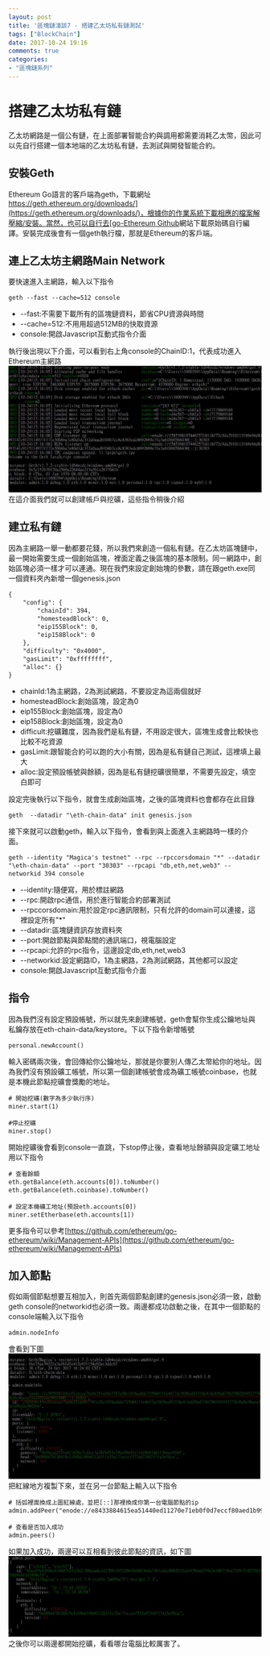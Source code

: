 ```yaml
---
layout: post
title: '區塊鏈淺談7 - 搭建乙太坊私有鏈測試'
tags: ["BlockChain"]
date: 2017-10-24 19:16
comments: true
categories: 
- "區塊鏈系列"
---
```

# 搭建乙太坊私有鏈
乙太坊網路是一個公有鏈，在上面部署智能合約與調用都需要消耗乙太幣，因此可以先自行搭建一個本地端的乙太坊私有鏈，去測試與開發智能合約。

## 安裝Geth
Ethereum Go語言的客戶端為geth，下載網址[https://geth.ethereum.org/downloads/](https://geth.ethereum.org/downloads/)，根據你的作業系統下載相應的檔案解壓縮/安裝。當然，也可以自行去[go-Ethereum Github](https://github.com/ethereum/go-ethereum)網站下載原始碼自行編譯。安裝完成後會有一個geth執行檔，那就是Ethereum的客戶端。
<!--more-->
## 連上乙太坊主網路Main Network
要快速進入主網路，輸入以下指令
```
geth --fast --cache=512 console
```
 * --fast:不需要下載所有的區塊鏈資料，節省CPU資源與時間
 * --cache=512:不用用超過512MB的快取資源
 * console:開啟Javascript互動式指令介面

執行後出現以下介面，可以看到右上角console的ChainID:1，代表成功進入Ethereum主網路
![](/wp-content/uploads/2017/10/2017-10-24-01.JPG)
在這介面我們就可以創建帳戶與挖礦，這些指令稍後介紹

## 建立私有鏈
因為主網路一舉一動都要花錢，所以我們來創造一個私有鏈。在乙太坊區塊鏈中，最一開始需要生成一個創始區塊，裡面定義之後區塊的基本限制。同一網路中，創始區塊必須一樣才可以連通。現在我們來設定創始塊的參數，請在跟geth.exe同一個資料夾內新增一個genesis.json
```
{
    "config": {
        "chainId": 394,
        "homesteadBlock": 0,
        "eip155Block": 0,
        "eip158Block": 0
    },
    "difficulty": "0x4000",
    "gasLimit": "0xffffffff",
    "alloc": {}
}
```
 * chainId:1為主網路，2為測試網路，不要設定為這兩個就好
 * homesteadBlock:創始區塊，設定為0
 * eip155Block:創始區塊，設定為0
 * eip158Block:創始區塊，設定為0
 * difficult:挖礦難度，因為我們是私有鏈，不用設定很大，區塊生成會比較快也比較不吃資源
 * gasLimit:跟智能合約可以跑的大小有關，因為是私有鏈自己測試，這裡填上最大
 * alloc:設定預設帳號與餘額，因為是私有鏈挖礦很簡單，不需要先設定，填空白即可

設定完後執行以下指令，就會生成創始區塊，之後的區塊資料也會都存在此目錄
```
geth  --datadir "\eth-chain-data" init genesis.json
```
接下來就可以啟動geth，輸入以下指令，會看到與上面進入主網路時一樣的介面。
```
geth --identity "Magica's testnet" --rpc --rpccorsdomain "*" --datadir "\eth-chain-data" --port "30303" --rpcapi "db,eth,net,web3" --networkid 394 console
```
 * --identity:隨便寫，用於標註網路
 * --rpc:開啟rpc通信，用於進行智能合約部署測試
 * --rpccorsdomain:用於設定rpc通訊限制，只有允許的domain可以連接，這裡設定所有"*"
 * --datadir:區塊鏈資訊存放資料夾
 * --port:開啟節點與節點間的通訊端口，視電腦設定
 * --rpcapi:允許的rpc指令，這邊設定db,eth,net,web3
 * --networkid:設定網路ID，1為主網路，2為測試網路，其他都可以設定
 * console:開啟Javascript互動式指令介面

## 指令
因為我們沒有設定預設帳號，所以就先來創建帳號，geth會幫你生成公鑰地址與私鑰存放在eth-chain-data/keystore。下以下指令新增帳號
```
personal.newAccount()
```
輸入密碼兩次後，會回傳給你公鑰地址，那就是你要別人傳乙太幣給你的地址。因為我們沒有預設礦工帳號，所以第一個創建帳號會成為礦工帳號coinbase，也就是本機此節點挖礦會獎勵的地址。
```
# 開始挖礦(數字為多少執行序)
miner.start(1)

#停止挖礦
miner.stop()
```
開始挖礦後會看到console一直跳，下stop停止後，查看地址餘額與設定礦工地址用以下指令
```
# 查看餘額
eth.getBalance(eth.accounts[0]).toNumber()
eth.getBalance(eth.coinbase).toNumber()

# 設定本機礦工地址(預設eth.accounts[0])
miner.setEtherbase(eth.accounts[1])
```
更多指令可以參考[https://github.com/ethereum/go-ethereum/wiki/Management-APIs](https://github.com/ethereum/go-ethereum/wiki/Management-APIs)

## 加入節點
假如兩個節點想要互相加入，則首先兩個節點創建的genesis.json必須一致，啟動geth console的networkid也必須一致。兩邊都成功啟動之後，在其中一個節點的console端輸入以下指令
```
admin.nodeInfo
```
會看到下圖
![](/wp-content/uploads/2017/10/2017-10-24-02.JPG)
把紅線地方複製下來，並在另一台節點上輸入以下指令
```
# 括弧裡面換成上圖紅線處，並把[::]那裡換成你第一台電腦節點的ip
admin.addPeer("enode://e8433884615ea51440ed11270e71eb0f0d7eccf80aed1b99afff0bbc5f78264325db289231d8d0e0c1656e6eb21b6b6b5c0754576efb26fee6067f17b58cd082@0.0.0.0:30301")

# 查看是否加入成功
admin.peers()
```
如果加入成功，兩邊可以互相看到彼此節點的資訊，如下圖
![](/wp-content/uploads/2017/10/2017-10-24-03.JPG)
之後你可以兩邊都開始挖礦，看看哪台電腦比較厲害了。